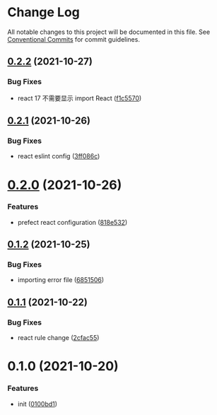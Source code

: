 # Change Log

All notable changes to this project will be documented in this file.
See [Conventional Commits](https://conventionalcommits.org) for commit guidelines.

## [0.2.2](https://github.com/yuzhang9804/eslint-config/compare/v0.2.1...v0.2.2) (2021-10-27)


### Bug Fixes

* react 17 不需要显示 import React ([f1c5570](https://github.com/yuzhang9804/eslint-config/commit/f1c5570fc84c83489cece2518b03ac1b62992c02))





## [0.2.1](https://github.com/yuzhang9804/eslint-config/compare/v0.2.0...v0.2.1) (2021-10-26)


### Bug Fixes

* react eslint config ([3ff086c](https://github.com/yuzhang9804/eslint-config/commit/3ff086cc30148920cf6b55e5742cd52f58f18b08))





# [0.2.0](https://github.com/yuzhang9804/eslint-config/compare/v0.1.2...v0.2.0) (2021-10-26)


### Features

* prefect react configuration ([818e532](https://github.com/yuzhang9804/eslint-config/commit/818e532408a2f30b01ec81751a04cdbfa066a496))





## [0.1.2](https://github.com/yuzhang9804/eslint-config/compare/v0.1.1...v0.1.2) (2021-10-25)


### Bug Fixes

* importing error file ([6851506](https://github.com/yuzhang9804/eslint-config/commit/68515064c0a99f532b7b7ed1a49d78f77d02cdde))





## [0.1.1](https://github.com/yuzhang9804/eslint-config/compare/v0.1.0...v0.1.1) (2021-10-22)


### Bug Fixes

* react rule change ([2cfac55](https://github.com/yuzhang9804/eslint-config/commit/2cfac55c0def5d6e5cb3727af4b57dc10ed05a07))





# 0.1.0 (2021-10-20)


### Features

* init ([0100bd1](https://github.com/yuzhang9804/eslint-config/commit/0100bd12d58392ff95bb2f4b668cefd46600b6c4))
